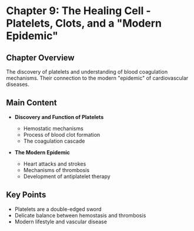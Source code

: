 # Chapter 9: The Healing Cell - Platelets, Clots, and a "Modern Epidemic"

## Chapter Overview
The discovery of platelets and understanding of blood coagulation mechanisms. Their connection to the modern "epidemic" of cardiovascular diseases.

## Main Content
- **Discovery and Function of Platelets**
  - Hemostatic mechanisms
  - Process of blood clot formation
  - The coagulation cascade

- **The Modern Epidemic**
  - Heart attacks and strokes
  - Mechanisms of thrombosis
  - Development of antiplatelet therapy

## Key Points
- Platelets are a double-edged sword
- Delicate balance between hemostasis and thrombosis
- Modern lifestyle and vascular disease